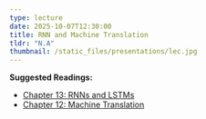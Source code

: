 ```yaml
---
type: lecture
date: 2025-10-07T12:30:00
title: RNN and Machine Translation
tldr: "N.A"
thumbnail: /static_files/presentations/lec.jpg
---
```

**Suggested Readings:**
- [Chapter 13: RNNs and LSTMs](https://web.stanford.edu/~jurafsky/slp3/13.pdf)
- [Chapter 12: Machine Translation](https://web.stanford.edu/~jurafsky/slp3/12.pdf)
